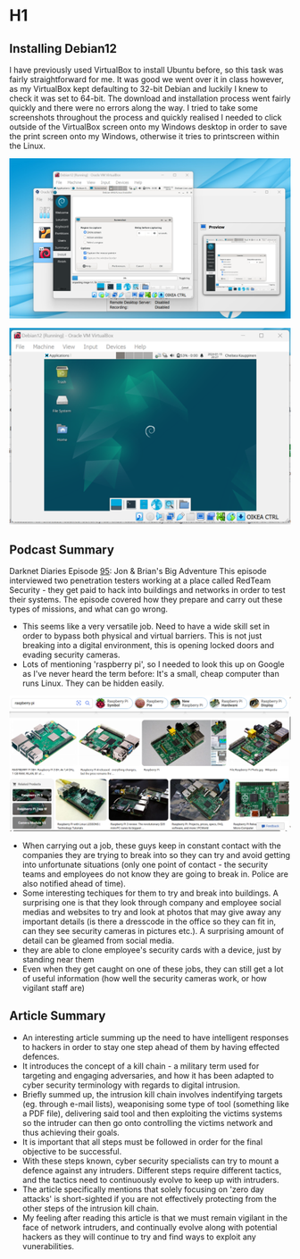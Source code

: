 # H1

## Installing Debian12

I have previously used VirtualBox to install Ubuntu before, so this task was fairly straightforward for me. It was good we went over it in class however, as my VirtualBox kept defaulting to 32-bit Debian and luckily I knew to check it was set to 64-bit.
The download and installation process went fairly quickly and there were no errors along the way. 
I tried to take some screenshots throughout the process and quickly realised I needed to click outside of the VirtualBox screen onto my Windows desktop in order to save the print screen onto my Windows, otherwise it tries to printscreen within the Linux.

![Trying to screenshot in Debian](https://github.com/chelsea-12/chelseaexamples/blob/main/Screenshot%202024-01-15%20201900.png)

![Finished installation](https://github.com/chelsea-12/chelseaexamples/blob/main/Screenshot%202024-01-15%20202914.png)

## Podcast Summary

Darknet Diaries Episode [95](https://darknetdiaries.com/episode/95/): Jon & Brian's Big Adventure
This episode interviewed two penetration testers working at a place called RedTeam Security - they get paid to hack into buildings and networks in order to test their systems. The episode covered how they prepare and carry out these types of missions, and what can go wrong.

- This seems like a very versatile job. Need to have a wide skill set in order to bypass both physical and virtual barriers. This is not just breaking into a digital environment, this is opening locked doors and evading security cameras.
- Lots of mentioning 'raspberry pi', so I needed to look this up on Google as I've never heard the term before: It's a small, cheap computer than runs Linux. They can be hidden easily.

![Raspberry Pi](https://github.com/chelsea-12/chelseaexamples/blob/main/Screenshot%202024-01-19%20115131.png)
  
- When carrying out a job, these guys keep in constant contact with the companies they are trying to break into so they can try and avoid getting into unfortunate situations (only one point of contact - the security teams and employees do not know they are going to break in. Police are also notified ahead of time).
- Some interesting techiques for them to try and break into buildings. A surprising one is that they look through company and employee social medias and websites to try and look at photos that may give away any important details (is there a dresscode in the office so they can fit in, can they see security cameras in pictures etc.). A surprising amount of detail can be gleamed from social media.
- they are able to clone employee's security cards with a device, just by standing near them
- Even when they get caught on one of these jobs, they can still get a lot of useful information (how well the security cameras work, or how vigilant staff are)

## Article Summary

- An interesting article summing up the need to have intelligent responses to hackers in order to stay one step ahead of them by having effected defences.
- It introduces the concept of a kill chain - a military term used for targeting and engaging adversaries, and how it has been adapted to cyber security terminology with regards to digital intrusion.
- Briefly summed up, the intrusion kill chain involves indentifying targets (eg. through e-mail lists), weaponising some type of tool (something like a PDF file), delivering said tool and then exploiting the victims systems so the intruder can then go onto controlling the victims network and thus achieving their goals.
- It is important that all steps must be followed in order for the final objective to be successful.
- With these steps known, cyber security specialists can try to mount a defence against any intruders. Different steps require different tactics, and the tactics need to continuously evolve to keep up with intruders.
- The article specifically mentions that solely focusing on 'zero day attacks' is short-sighted if you are not effectively protecting from the other steps of the intrusion kill chain.
- My feeling after reading this article is that we must remain vigilant in the face of network intruders, and continually evolve along with potential hackers as they will continue to try and find ways to exploit any vunerabilities. 
